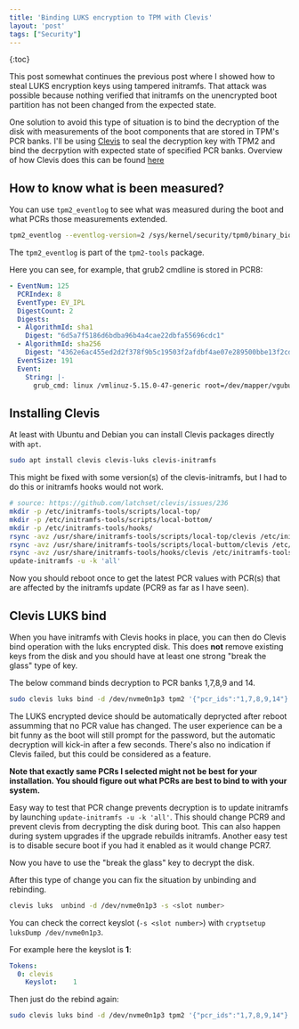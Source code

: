 ```yaml
---
title: 'Binding LUKS encryption to TPM with Clevis'
layout: 'post'
tags: ["Security"]
---
```


{:toc}

This post somewhat continues the previous post where I showed how to steal LUKS encryption keys using tampered initramfs. That attack was possible because nothing verified that initramfs on the unencrypted boot partition has not been changed from the expected state.

One solution to avoid this type of situation is to bind the decryption of the disk with measurements of the boot components that are stored in TPM's PCR banks. I'll be using [Clevis](https://github.com/latchset/clevis) to seal the decryption key with TPM2 and bind the decrpytion with expected state of specified PCR banks. Overview of how Clevis does this can be found [here](https://github.com/latchset/clevis/blob/master/src/pins/tpm2/clevis-encrypt-tpm2.1.adoc#overview)

## How to know what is been measured?

You can use `tpm2_eventlog` to see what was measured during the boot and what PCRs those measurements extended.

```sh
tpm2_eventlog --eventlog-version=2 /sys/kernel/security/tpm0/binary_bios_measurements`
```

The `tpm2_eventlog` is part of the `tpm2-tools` package.

Here you can see, for example, that grub2 cmdline is stored in PCR8:

```yaml
- EventNum: 125
  PCRIndex: 8
  EventType: EV_IPL
  DigestCount: 2
  Digests:
  - AlgorithmId: sha1
    Digest: "6d5a7f5186d6bdba96b4a4cae22dbfa55696cdc1"
  - AlgorithmId: sha256
    Digest: "4362e6ac455ed2d2f378f9b5c19503f2afdbf4ae07e289500bbe13f2cd442a46"
  EventSize: 191
  Event:
    String: |-
      grub_cmd: linux /vmlinuz-5.15.0-47-generic root=/dev/mapper/vgubuntu-root ro ipv6.disable=1 apparmor=1 security=apparmor quiet splash ipv6.disable=1 apparmor=1 security=apparmor vt.handoff=7
```

## Installing Clevis

At least with Ubuntu and Debian you can install Clevis packages directly with `apt`.

```sh
sudo apt install clevis clevis-luks clevis-initramfs
```

This might be fixed with some version(s) of the clevis-initramfs, but I had to do this or initramfs hooks would not work.

```sh
# source: https://github.com/latchset/clevis/issues/236
mkdir -p /etc/initramfs-tools/scripts/local-top/
mkdir -p /etc/initramfs-tools/scripts/local-bottom/
mkdir -p /etc/initramfs-tools/hooks/
rsync -avz /usr/share/initramfs-tools/scripts/local-top/clevis /etc/initramfs-tools/scripts/local-top/
rsync -avz /usr/share/initramfs-tools/scripts/local-buttom/clevis /etc/initramfs-tools/scripts/local-buttom/
rsync -avz /usr/share/initramfs-tools/hooks/clevis /etc/initramfs-tools/hooks/
update-initramfs -u -k 'all'
```

Now you should reboot once to get the latest PCR values with PCR(s) that are affected by the initramfs update (PCR9 as far as I have seen).

## Clevis LUKS bind

When you have initramfs with Clevis hooks in place, you can then do Clevis bind operation with the luks encrypted disk. This does **not** remove existing keys from the disk and you should have at least one strong "break the glass" type of key. 

The below command binds decryption to PCR banks 1,7,8,9 and 14.

```sh
sudo clevis luks bind -d /dev/nvme0n1p3 tpm2 '{"pcr_ids":"1,7,8,9,14"}'
```

The LUKS encrypted device should be automatically deprycted after reboot assumming that no PCR value has changed. The user experience can be a bit funny as the boot will still prompt for the password, but the automatic decryption will kick-in after a few seconds. There's also no indication if Clevis failed, but this could be considered as a feature.

**Note that exactly same PCRs I selected might not be best for your installation. You should figure out what PCRs are best to bind to with your system.**

Easy way to test that PCR change prevents decryption is to update initramfs by launching `update-initramfs -u -k 'all'`. This should change PCR9 and prevent clevis from decrypting the disk during boot. This can also happen during system upgrades if the upgrade rebuilds initramfs. Another easy test is to disable secure boot if you had it enabled as it would change PCR7.

Now you have to use the "break the glass" key to decrypt the disk.

After this type of change you can fix the situation by unbinding and rebinding.

```sh
clevis luks  unbind -d /dev/nvme0n1p3 -s <slot number>
```

You can check the correct keyslot (`-s <slot number>`) with `cryptsetup luksDump /dev/nvme0n1p3`.

For example here the keyslot is **1**:

```yaml
Tokens:
  0: clevis
	Keyslot:    1
```

Then just do the rebind again:

```sh
sudo clevis luks bind -d /dev/nvme0n1p3 tpm2 '{"pcr_ids":"1,7,8,9,14"}'
```

